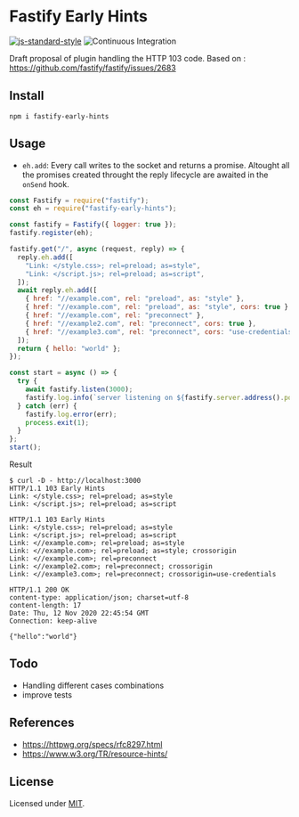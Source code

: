 # Fastify Early Hints


[![js-standard-style](https://img.shields.io/badge/code%20style-standard-brightgreen.svg?style=flat)](http://standardjs.com/)
![Continuous
Integration](https://github.com/zekth/fastify-early-hints/workflows/CI%20workflow/badge.svg)

Draft proposal of plugin handling the HTTP 103 code.
Based on : https://github.com/fastify/fastify/issues/2683

## Install
```
npm i fastify-early-hints
```

## Usage

- `eh.add`: Every call writes to the socket and returns a promise. Altought all the promises created throught the reply lifecycle are awaited in the `onSend` hook.

```javascript
const Fastify = require("fastify");
const eh = require("fastify-early-hints");

const fastify = Fastify({ logger: true });
fastify.register(eh);

fastify.get("/", async (request, reply) => {
  reply.eh.add([
    "Link: </style.css>; rel=preload; as=style",
    "Link: </script.js>; rel=preload; as=script",
  ]);
  await reply.eh.add([
    { href: "//example.com", rel: "preload", as: "style" },
    { href: "//example.com", rel: "preload", as: "style", cors: true },
    { href: "//example.com", rel: "preconnect" },
    { href: "//example2.com", rel: "preconnect", cors: true },
    { href: "//example3.com", rel: "preconnect", cors: "use-credentials" },
  ]);
  return { hello: "world" };
});

const start = async () => {
  try {
    await fastify.listen(3000);
    fastify.log.info(`server listening on ${fastify.server.address().port}`);
  } catch (err) {
    fastify.log.error(err);
    process.exit(1);
  }
};
start();
```

Result
```
$ curl -D - http://localhost:3000    
HTTP/1.1 103 Early Hints
Link: </style.css>; rel=preload; as=style
Link: </script.js>; rel=preload; as=script

HTTP/1.1 103 Early Hints
Link: </style.css>; rel=preload; as=style
Link: </script.js>; rel=preload; as=script
Link: <//example.com>; rel=preload; as=style
Link: <//example.com>; rel=preload; as=style; crossorigin
Link: <//example.com>; rel=preconnect
Link: <//example2.com>; rel=preconnect; crossorigin
Link: <//example3.com>; rel=preconnect; crossorigin=use-credentials

HTTP/1.1 200 OK
content-type: application/json; charset=utf-8
content-length: 17
Date: Thu, 12 Nov 2020 22:45:54 GMT
Connection: keep-alive

{"hello":"world"}
```

## Todo

- Handling different cases combinations
- improve tests

## References

- https://httpwg.org/specs/rfc8297.html
- https://www.w3.org/TR/resource-hints/

## License

Licensed under [MIT](./LICENSE).<br/>